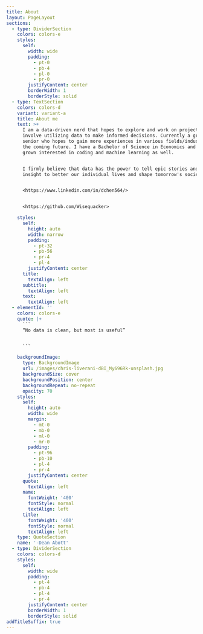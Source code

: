 ```yaml
---
title: About
layout: PageLayout
sections:
  - type: DividerSection
    colors: colors-e
    styles:
      self:
        width: wide
        padding:
          - pt-0
          - pb-4
          - pl-0
          - pr-0
        justifyContent: center
        borderWidth: 1
        borderStyle: solid
  - type: TextSection
    colors: colors-d
    variant: variant-a
    title: About me
    text: >+
      I am a data-driven nerd that hopes to explore and work on projects that
      involve utilizing data to make informed decisions. Currently a graduating
      senior who hopes to gain more experiences in various fields/industries in
      the coming future. I have a Bachelor of Science in Economics and I've
      grown interested in coding and machine learning as well.


      I firmly believe that data has the power to tell epic stories and provide
      insight to better our individual lives and shape tomorrow's society.


      <https://www.linkedin.com/in/dchen564/>


      <https://github.com/Wisequacker>

    styles:
      self:
        height: auto
        width: narrow
        padding:
          - pt-32
          - pb-56
          - pr-4
          - pl-4
        justifyContent: center
      title:
        textAlign: left
      subtitle:
        textAlign: left
      text:
        textAlign: left
  - elementId: ''
    colors: colors-e
    quote: |+
      ```
      “No data is clean, but most is useful”


      ```

    backgroundImage:
      type: BackgroundImage
      url: /images/chris-liverani-dBI_My696Rk-unsplash.jpg
      backgroundSize: cover
      backgroundPosition: center
      backgroundRepeat: no-repeat
      opacity: 70
    styles:
      self:
        height: auto
        width: wide
        margin:
          - mt-0
          - mb-0
          - ml-0
          - mr-0
        padding:
          - pt-96
          - pb-10
          - pl-4
          - pr-4
        justifyContent: center
      quote:
        textAlign: left
      name:
        fontWeight: '400'
        fontStyle: normal
        textAlign: left
      title:
        fontWeight: '400'
        fontStyle: normal
        textAlign: left
    type: QuoteSection
    name: '-Dean Abott'
  - type: DividerSection
    colors: colors-d
    styles:
      self:
        width: wide
        padding:
          - pt-4
          - pb-4
          - pl-4
          - pr-4
        justifyContent: center
        borderWidth: 1
        borderStyle: solid
addTitleSuffix: true
---
```

